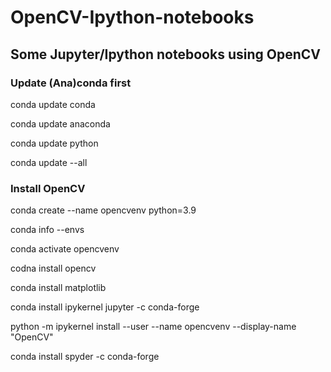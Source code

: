 # OpenCV-Ipython-notebooks
## Some Jupyter/Ipython notebooks using OpenCV

### Update (Ana)conda first 
conda update conda

conda update anaconda

conda update python

conda update --all

### Install OpenCV

conda create --name opencvenv python=3.9

conda info --envs

conda activate opencvenv

codna install opencv

conda install matplotlib 

conda install ipykernel jupyter -c conda-forge

python -m ipykernel install --user --name opencvenv --display-name "OpenCV"

conda install spyder -c conda-forge
